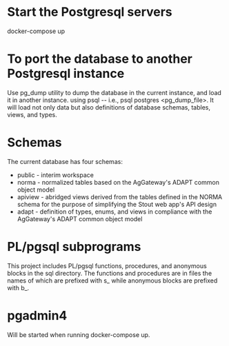 # Start the Postgresql servers
docker-compose up

# To port the database to another Postgresql instance

Use pg_dump utility to dump the database in the current instance, and load it in another instance.
using psql -- i.e., psql postgres <pg_dump_file>. It will load not only data but also definitions
of database schemas, tables, views, and types.

# Schemas
The current database has four schemas:
* public - interim workspace
* norma - normalized tables based on the AgGateway's ADAPT common object model
* apiview - abridged views derived from the tables defined in the NORMA schema for the purpose of simplifying the Stout web app's API design
* adapt - definition of types, enums, and views in compliance with the AgGateway's ADAPT common object model

# PL/pgsql subprograms

This project includes PL/pgsql functions, procedures, and anonymous blocks in the sql directory.
The functions and procedures are in files the names of which are prefixed with s_ while anonymous
blocks are prefixed with b_.

# pgadmin4

Will be started when running docker-compose up.